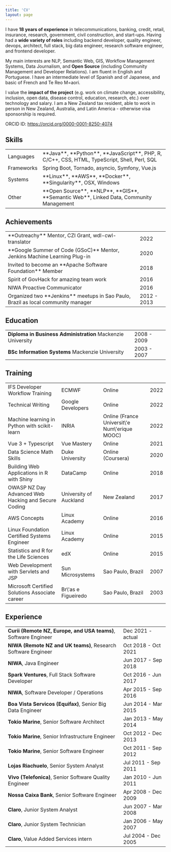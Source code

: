 ```yaml
---
title: 'CV'
layout: page
---
```


I have **18 years of experience** in telecommunications, banking, credit, retail, insurance, research,
government, civil construction, and start-ups. Having had a **wide variety of roles** including backend
developer, quality engineer, devops, architect, full stack, big data engineer, research software engineer,
and frontend developer.


My main interests are NLP, Semantic Web, GIS, Workflow Management Systems, Data Journalism, and **Open Source**
(including Community Management and Developer Relations). I am fluent in English and Portuguese. I have an
intermediate level of Spanish and of Japanese, and basic of French and Te Reo M\=aori.


I value the **impact of the project** (e.g. work on climate change, accessibility, inclusion, open data, disease
control, education, research, etc.) over technology and salary. I am a New Zealand tax resident, able
to work in person in New Zealand, Australia, and Latin America - otherwise visa sponsorship is required.

ORCID ID: https://orcid.org/0000-0001-8250-4074


## <i class="fa fa-chevron-right"></i> Skills
<table class="ui celled table">
<tr>
  <td>Languages</td>
  <td markdown="1">
**Java**, **Python**, **JavaScript**, PHP, R, C/C++, CSS, HTML, TypeScript, Shell, Perl, SQL
  </td>
</tr>
<tr>
  <td>Frameworks</td>
  <td markdown="1">
Spring Boot, Tornado, asyncio, Symfony, Vue.js
  </td>
</tr>
<tr>
  <td>Systems</td>
  <td markdown="1">
**Linux**, **AWS**, **Docker**, **Singularity**, OSX, Windows
  </td>
</tr>
<tr>
  <td>Other</td>
  <td markdown="1">
**Open Source**, **NLP**, **GIS**, **Semantic Web**, Linked Data, Community Management
  </td>
</tr>
</table>


## <i class="fa fa-chevron-right"></i> Achievements

<table class="ui celled table">
  <tr>
    <td>**Outreachy** Mentor, CZI Grant, wdl-cwl-translator</td>
    <td>2022</td>
  </tr>
  <tr>
    <td>**Google Summer of Code (GSoC)** Mentor, Jenkins Machine Learning Plug-in</td>
    <td>2020</td>
  </tr>
  <tr>
    <td>Invited to become an **Apache Software Foundation** Member</td>
    <td>2018</td>
  </tr>
  <tr>
    <td>Spirit of GovHack for amazing team work</td>
    <td>2016</td>
  </tr>
  <tr>
    <td>NIWA Proactive Communicator</td>
    <td>2016</td>
  </tr>
  <tr>
    <td>Organized two **Jenkins** meetups in Sao Paulo, Brazil as local community manager</td>
    <td>2012 - 2013</td>
  </tr>
</table>


## <i class="fa fa-chevron-right"></i> Education

<table class="ui celled table">
  <tr>
    <td>
        <strong>Diploma in Business Administration</strong>
      Mackenzie University
    </td>
    <td>2008 - 2009</td>
  </tr>
  <tr>
    <td>
        <strong>BSc Information Systems</strong>
      Mackenzie University
    </td>
    <td>2003 - 2007</td>
  </tr>
</table>


## <i class="fa fa-chevron-right"></i> Training

<table class="ui celled table">
  <tr>
    <td>IFS Developer Workflow Training</td>
    <td>ECMWF</td>
    <td>        Online
    </td>
    <td>2022</td>
  </tr>
  <tr>
    <td>Technical Writing</td>
    <td>Google Developers</td>
    <td>        Online
    </td>
    <td>2022</td>
  </tr>
  <tr>
    <td>Machine learning in Python with scikit-learn</td>
    <td>INRIA</td>
    <td>        Online (France Universit\'e Num\'erique MOOC)
    </td>
    <td>2022</td>
  </tr>
  <tr>
    <td>Vue 3 + Typescript</td>
    <td>Vue Mastery</td>
    <td>        Online
    </td>
    <td>2021</td>
  </tr>
  <tr>
    <td>Data Science Math Skills</td>
    <td>Duke University</td>
    <td>        Online (Coursera)
    </td>
    <td>2020</td>
  </tr>
  <tr>
    <td>Building Web Applications in R with Shiny</td>
    <td>DataCamp</td>
    <td>        Online
    </td>
    <td>2018</td>
  </tr>
  <tr>
    <td>OWASP NZ Day Advanced Web Hacking and Secure Coding</td>
    <td>University of Auckland</td>
    <td>        New Zealand
    </td>
    <td>2017</td>
  </tr>
  <tr>
    <td>AWS Concepts</td>
    <td>Linux Academy</td>
    <td>        Online
    </td>
    <td>2016</td>
  </tr>
  <tr>
    <td>Linux Foundation Certified Systems Engineer</td>
    <td>Linux Academy</td>
    <td>        Online
    </td>
    <td>2015</td>
  </tr>
  <tr>
    <td>Statistics and R for the Life Sciences</td>
    <td>edX</td>
    <td>        Online
    </td>
    <td>2015</td>
  </tr>
  <tr>
    <td>Web Development with Servlets and JSP</td>
    <td>Sun Microsystems</td>
    <td>        Sao Paulo, Brazil
    </td>
    <td>2007</td>
  </tr>
  <tr>
    <td>Microsoft Certified Solutions Associate career</td>
    <td>Br\'as e Figueiredo</td>
    <td>        Sao Paulo, Brazil
    </td>
    <td>2003</td>
  </tr>
</table>


## <i class="fa fa-chevron-right"></i> Experience
<table class="ui celled table">
<tr>
  <td><strong>Curii (Remote NZ, Europe, and USA teams)</strong>, Software Engineer</td>
  <td>Dec 2021 - actual</td>
</tr>
<tr>
  <td><strong>NIWA (Remote NZ and UK teams)</strong>, Research Software Engineer</td>
  <td>Oct 2018 - Oct 2021</td>
</tr>
<tr>
  <td><strong>NIWA</strong>, Java Engineer</td>
  <td>Jun 2017 - Sep 2018</td>
</tr>
<tr>
  <td><strong>Spark Ventures</strong>, Full Stack Software Developer</td>
  <td>Oct 2016 - Jun 2017</td>
</tr>
<tr>
  <td><strong>NIWA</strong>, Software Developer / Operations</td>
  <td>Apr 2015 - Sep 2016</td>
</tr>
<tr>
  <td><strong>Boa Vista Servicos (Equifax)</strong>, Senior Big Data Engineer</td>
  <td>Jun 2014 - Mar 2015</td>
</tr>
<tr>
  <td><strong>Tokio Marine</strong>, Senior Software Architect</td>
  <td>Jan 2013 - May 2014</td>
</tr>
<tr>
  <td><strong>Tokio Marine</strong>, Senior Infrastructure Engineer</td>
  <td>Oct 2012 - Dec 2013</td>
</tr>
<tr>
  <td><strong>Tokio Marine</strong>, Senior Software Engineer</td>
  <td>Oct 2011 - Sep 2012</td>
</tr>
<tr>
  <td><strong>Lojas Riachuelo</strong>, Senior System Analyst</td>
  <td>Jul 2011 - Sep 2011</td>
</tr>
<tr>
  <td><strong>Vivo (Telefonica)</strong>, Senior Software Quality Engineer</td>
  <td>Jan 2010 - Jun 2011</td>
</tr>
<tr>
  <td><strong>Nossa Caixa Bank</strong>, Senior Software Engineer</td>
  <td>Apr 2008 - Dec 2009</td>
</tr>
<tr>
  <td><strong>Claro</strong>, Junior System Analyst</td>
  <td>Jun 2007 - Mar 2008</td>
</tr>
<tr>
  <td><strong>Claro</strong>, Junior System Technician</td>
  <td>Jan 2006 - May 2007</td>
</tr>
<tr>
  <td><strong>Claro</strong>, Value Added Services intern</td>
  <td>Jul 2004 - Dec 2005</td>
</tr>
</table>
